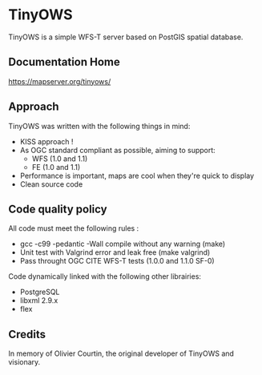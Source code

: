 # TinyOWS

TinyOWS is a simple WFS-T server based on PostGIS spatial database.

## Documentation Home

https://mapserver.org/tinyows/

## Approach

TinyOWS was written with the following things in mind:
- KISS approach !
- As OGC standard compliant as possible, aiming to support:
   - WFS (1.0 and 1.1)
   - FE (1.0 and 1.1)
- Performance is important, maps are cool when they're quick to display
- Clean source code

## Code quality policy

All code must meet the following rules :
- gcc -c99 -pedantic -Wall compile without any warning (make)
- Unit test with Valgrind error and leak free (make valgrind)
- Pass throught OGC CITE WFS-T tests (1.0.0 and 1.1.0 SF-0)

Code dynamically linked with the following other librairies:
- PostgreSQL
- libxml 2.9.x
- flex

## Credits

In memory of Olivier Courtin, the original developer of TinyOWS and
visionary.


